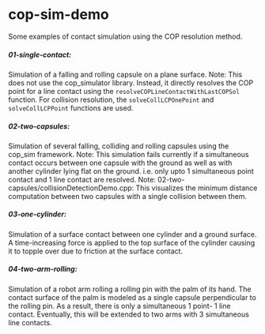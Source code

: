 # cop-sim-demo
Some examples of contact simulation using the COP resolution method.

##### 01-single-contact:
Simulation of a falling and rolling capsule on a plane surface.
Note: This does not use the cop_simulator library. Instead, it directly resolves the 
COP point for a line contact using the `resolveCOPLineContactWithLastCOPSol` function.
For collision resolution, the `solveCollLCPOnePoint` and `solveCollLCPPoint` functions
are used.

##### 02-two-capsules:
Simulation of several falling, colliding and rolling capsules using the cop_sim framework.
Note: This simulation fails currently if a simultaneous contact occurs between one capsule
with the ground as well as with another cylinder lying flat on the ground. i.e. only upto
1 simultaneous point contact and 1 line contact are resolved.
Note: 02-two-capsules/collisionDetectionDemo.cpp: This visualizes the minimum distance 
computation between two capsules with a single collision between them.

##### 03-one-cylinder:
Simulation of a surface contact between one cylinder and a ground surface.
A time-increasing force is applied to the top surface of the cylinder causing it to topple
over due to friction at the surface contact.

##### 04-two-arm-rolling:
Simulation of a robot arm rolling a rolling pin with the palm of its hand. The contact surface of the palm is modeled as a single capsule perpendicular to the rolling pin. As a result, there is only a simultaneous 1 point- 1 line contact. Eventually, this will be extended to two arms with 3 simultaneous line contacts.